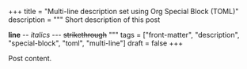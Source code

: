 +++
title = "Multi-line description set using Org Special Block (TOML)"
description = """
  Short description
  of this post

  **line** -- _italics_ --- ~~strikethrough~~
  """
tags = ["front-matter", "description", "special-block", "toml", "multi-line"]
draft = false
+++

Post content.
